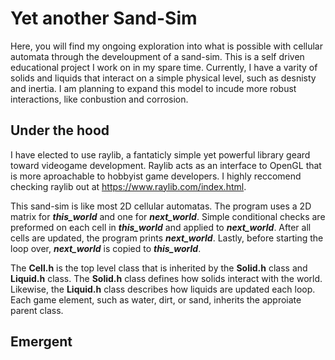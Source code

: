 # Yet another Sand-Sim
Here, you will find my ongoing exploration into what is possible with cellular automata through the develoupment of a sand-sim. This is a self driven educational 
project I work on in my spare time. Currently, I have a varity of solids and liquids that interact on a simple physical level, such as desnisty and inertia. I am planning to 
expand this model to incude more robust interactions, like conbustion and corrosion. 

## Under the hood
I have elected to use raylib, a fantaticly simple yet powerful library geard toward videogame development. Raylib acts as an interface to OpenGL that is more aproachable to 
hobbyist game developers. I highly reccomend checking raylib out at https://www.raylib.com/index.html.

This sand-sim is like most 2D cellular automatas. The program uses a 2D matrix for **_this_world_** and one for **_next_world_**. Simple conditional checks are preformed on each 
cell in **_this_world_** and applied to **_next_world_**. After all cells are updated, the program prints  **_next_world_**. Lastly, before starting the loop over, **_next_world_** is copied to **_this_world_**.

The **Cell.h** is the top level class that is inherited by the **Solid.h** class and **Liquid.h** class. The **Solid.h** class defines how solids interact with the world. Likewise, the **Liquid.h** class describes how liquids are updated each loop. Each game element, such as water, dirt, or sand, inherits the approiate parent class. 

## Emergent


